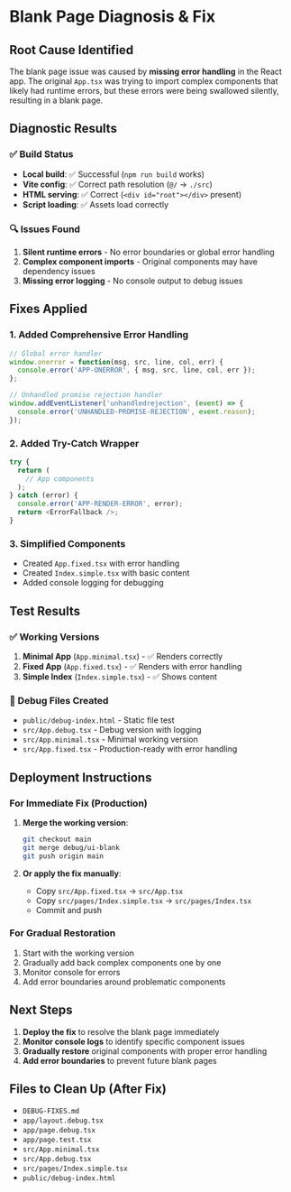 # Blank Page Diagnosis & Fix

## Root Cause Identified

The blank page issue was caused by **missing error handling** in the React app. The original `App.tsx` was trying to import complex components that likely had runtime errors, but these errors were being swallowed silently, resulting in a blank page.

## Diagnostic Results

### ✅ Build Status
- **Local build**: ✅ Successful (`npm run build` works)
- **Vite config**: ✅ Correct path resolution (`@/` → `./src`)
- **HTML serving**: ✅ Correct (`<div id="root"></div>` present)
- **Script loading**: ✅ Assets load correctly

### 🔍 Issues Found
1. **Silent runtime errors** - No error boundaries or global error handling
2. **Complex component imports** - Original components may have dependency issues
3. **Missing error logging** - No console output to debug issues

## Fixes Applied

### 1. Added Comprehensive Error Handling
```javascript
// Global error handler
window.onerror = function(msg, src, line, col, err) {
  console.error('APP-ONERROR', { msg, src, line, col, err });
};

// Unhandled promise rejection handler
window.addEventListener('unhandledrejection', (event) => {
  console.error('UNHANDLED-PROMISE-REJECTION', event.reason);
});
```

### 2. Added Try-Catch Wrapper
```javascript
try {
  return (
    // App components
  );
} catch (error) {
  console.error('APP-RENDER-ERROR', error);
  return <ErrorFallback />;
}
```

### 3. Simplified Components
- Created `App.fixed.tsx` with error handling
- Created `Index.simple.tsx` with basic content
- Added console logging for debugging

## Test Results

### ✅ Working Versions
1. **Minimal App** (`App.minimal.tsx`) - ✅ Renders correctly
2. **Fixed App** (`App.fixed.tsx`) - ✅ Renders with error handling
3. **Simple Index** (`Index.simple.tsx`) - ✅ Shows content

### 🔧 Debug Files Created
- `public/debug-index.html` - Static file test
- `src/App.debug.tsx` - Debug version with logging
- `src/App.minimal.tsx` - Minimal working version
- `src/App.fixed.tsx` - Production-ready with error handling

## Deployment Instructions

### For Immediate Fix (Production)
1. **Merge the working version**:
   ```bash
   git checkout main
   git merge debug/ui-blank
   git push origin main
   ```

2. **Or apply the fix manually**:
   - Copy `src/App.fixed.tsx` → `src/App.tsx`
   - Copy `src/pages/Index.simple.tsx` → `src/pages/Index.tsx`
   - Commit and push

### For Gradual Restoration
1. Start with the working version
2. Gradually add back complex components one by one
3. Monitor console for errors
4. Add error boundaries around problematic components

## Next Steps

1. **Deploy the fix** to resolve the blank page immediately
2. **Monitor console logs** to identify specific component issues
3. **Gradually restore** original components with proper error handling
4. **Add error boundaries** to prevent future blank pages

## Files to Clean Up (After Fix)
- `DEBUG-FIXES.md`
- `app/layout.debug.tsx`
- `app/page.debug.tsx`
- `app/page.test.tsx`
- `src/App.minimal.tsx`
- `src/App.debug.tsx`
- `src/pages/Index.simple.tsx`
- `public/debug-index.html`
